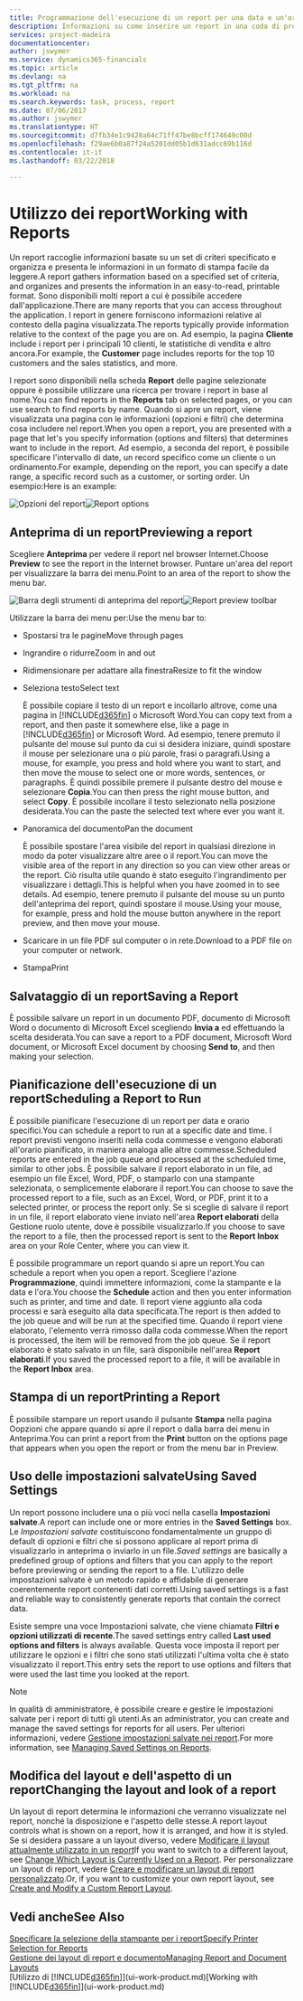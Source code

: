 ```yaml
---
title: Programmazione dell'esecuzione di un report per una data e un'ora specifiche | Documenti Microsoft
description: Informazioni su come inserire un report in una coda di processi e programmare per l'elaborazione per una data e un'ora specifiche.
services: project-madeira
documentationcenter: 
author: jswymer
ms.service: dynamics365-financials
ms.topic: article
ms.devlang: na
ms.tgt_pltfrm: na
ms.workload: na
ms.search.keywords: task, process, report
ms.date: 07/06/2017
ms.author: jswymer
ms.translationtype: HT
ms.sourcegitcommit: d7fb34e1c9428a64c71ff47be8bcff174649c00d
ms.openlocfilehash: f29ae6b0a87f24a5201dd05b1d631adcc69b116d
ms.contentlocale: it-it
ms.lasthandoff: 03/22/2018

---
```

# <a name="working-with-reports"></a><span data-ttu-id="346f6-103">Utilizzo dei report</span><span class="sxs-lookup"><span data-stu-id="346f6-103">Working with Reports</span></span>
<span data-ttu-id="346f6-104">Un report raccoglie informazioni basate su un set di criteri specificato e organizza e presenta le informazioni in un formato di stampa facile da leggere.</span><span class="sxs-lookup"><span data-stu-id="346f6-104">A report gathers information based on a specified set of criteria, and organizes and presents the information in an easy-to-read, printable format.</span></span> <span data-ttu-id="346f6-105">Sono disponibili molti report a cui è possibile accedere dall'applicazione.</span><span class="sxs-lookup"><span data-stu-id="346f6-105">There are many reports that you can access throughout the application.</span></span> <span data-ttu-id="346f6-106">I report in genere forniscono informazioni relative al contesto della pagina visualizzata.</span><span class="sxs-lookup"><span data-stu-id="346f6-106">The reports typically provide information relative to the context of the page you are on.</span></span> <span data-ttu-id="346f6-107">Ad esempio, la pagina **Cliente** include i report per i principali 10 clienti, le statistiche di vendita e altro ancora.</span><span class="sxs-lookup"><span data-stu-id="346f6-107">For example, the **Customer** page includes reports for the top 10 customers and the sales statistics, and more.</span></span>

<span data-ttu-id="346f6-108">I report sono disponibili nella scheda **Report** delle pagine selezionate oppure è possibile utilizzare una ricerca per trovare i report in base al nome.</span><span class="sxs-lookup"><span data-stu-id="346f6-108">You can find reports in the **Reports** tab on selected pages, or you can use search to find reports by name.</span></span> <span data-ttu-id="346f6-109">Quando si apre un report, viene visualizzata una pagina con le informazioni (opzioni e filtri) che determina cosa includere nel report.</span><span class="sxs-lookup"><span data-stu-id="346f6-109">When you open a report, you are presented with a page that let's you specify information (options and filters) that determines want to include in the report.</span></span> <span data-ttu-id="346f6-110">Ad esempio, a seconda del report, è possibile specificare l'intervallo di date, un record specifico come un cliente o un ordinamento.</span><span class="sxs-lookup"><span data-stu-id="346f6-110">For example, depending on the report, you can specify a date range, a specific record such as a customer, or sorting order.</span></span> <span data-ttu-id="346f6-111">Un esempio:</span><span class="sxs-lookup"><span data-stu-id="346f6-111">Here is an example:</span></span>

<span data-ttu-id="346f6-112">![Opzioni del report](media/report_options.png "Opzioni del report")</span><span class="sxs-lookup"><span data-stu-id="346f6-112">![Report options](media/report_options.png "Report options")</span></span>

## <a name="previewing-a-report"></a><span data-ttu-id="346f6-113">Anteprima di un report</span><span class="sxs-lookup"><span data-stu-id="346f6-113">Previewing a report</span></span>
<span data-ttu-id="346f6-114">Scegliere **Anteprima** per vedere il report nel browser Internet.</span><span class="sxs-lookup"><span data-stu-id="346f6-114">Choose **Preview** to see the report in the Internet browser.</span></span> <span data-ttu-id="346f6-115">Puntare un'area del report per visualizzare la barra dei menu.</span><span class="sxs-lookup"><span data-stu-id="346f6-115">Point to an area of the report to show the menu bar.</span></span>  

<span data-ttu-id="346f6-116">![Barra degli strumenti di anteprima del report](media/report_viewer.png "Barra degli strumenti di anteprima del report")</span><span class="sxs-lookup"><span data-stu-id="346f6-116">![Report preview toolbar](media/report_viewer.png "Report preview toolbar")</span></span>

<span data-ttu-id="346f6-117">Utilizzare la barra dei menu per:</span><span class="sxs-lookup"><span data-stu-id="346f6-117">Use the menu bar to:</span></span>

-   <span data-ttu-id="346f6-118">Spostarsi tra le pagine</span><span class="sxs-lookup"><span data-stu-id="346f6-118">Move through pages</span></span>
-   <span data-ttu-id="346f6-119">Ingrandire o ridurre</span><span class="sxs-lookup"><span data-stu-id="346f6-119">Zoom in and out</span></span>
-   <span data-ttu-id="346f6-120">Ridimensionare per adattare alla finestra</span><span class="sxs-lookup"><span data-stu-id="346f6-120">Resize to fit the window</span></span>
-   <span data-ttu-id="346f6-121">Seleziona testo</span><span class="sxs-lookup"><span data-stu-id="346f6-121">Select text</span></span>

    <span data-ttu-id="346f6-122">È possibile copiare il testo di un report e incollarlo altrove, come una pagina in [!INCLUDE[d365fin](includes/d365fin_md.md)] o Microsoft Word.</span><span class="sxs-lookup"><span data-stu-id="346f6-122">You can copy text from a report, and then paste it somewhere else, like a page in [!INCLUDE[d365fin](includes/d365fin_md.md)] or Microsoft Word.</span></span>  <span data-ttu-id="346f6-123">Ad esempio, tenere premuto il pulsante del mouse sul punto da cui si desidera iniziare, quindi spostare il mouse per selezionare una o più parole, frasi o paragrafi.</span><span class="sxs-lookup"><span data-stu-id="346f6-123">Using a mouse, for example, you press and hold where you want to start, and then move the mouse to select one or more words, sentences, or paragraphs.</span></span> <span data-ttu-id="346f6-124">È quindi possibile premere il pulsante destro del mouse e selezionare **Copia**.</span><span class="sxs-lookup"><span data-stu-id="346f6-124">You can then press the right mouse button, and select **Copy**.</span></span> <span data-ttu-id="346f6-125">È possibile incollare il testo selezionato nella posizione desiderata.</span><span class="sxs-lookup"><span data-stu-id="346f6-125">You can the paste the selected text where ever you want it.</span></span>
-   <span data-ttu-id="346f6-126">Panoramica del documento</span><span class="sxs-lookup"><span data-stu-id="346f6-126">Pan the document</span></span>

    <span data-ttu-id="346f6-127">È possibile spostare l'area visibile del report in qualsiasi direzione in modo da poter visualizzare altre aree o il report.</span><span class="sxs-lookup"><span data-stu-id="346f6-127">You can move the visible area of the report in any direction so you can view other areas or the report.</span></span> <span data-ttu-id="346f6-128">Ciò risulta utile quando è stato eseguito l'ingrandimento per visualizzare i dettagli.</span><span class="sxs-lookup"><span data-stu-id="346f6-128">This is helpful when you have zoomed in to see details.</span></span>  <span data-ttu-id="346f6-129">Ad esempio, tenere premuto il pulsante del mouse su un punto dell'anteprima del report, quindi spostare il mouse.</span><span class="sxs-lookup"><span data-stu-id="346f6-129">Using your mouse, for example, press and hold the mouse button anywhere in the report preview, and then move your mouse.</span></span>

-   <span data-ttu-id="346f6-130">Scaricare in un file PDF sul computer o in rete.</span><span class="sxs-lookup"><span data-stu-id="346f6-130">Download to a PDF file on your computer or network.</span></span>
-   <span data-ttu-id="346f6-131">Stampa</span><span class="sxs-lookup"><span data-stu-id="346f6-131">Print</span></span>


## <a name="saving-a-report"></a><span data-ttu-id="346f6-132">Salvataggio di un report</span><span class="sxs-lookup"><span data-stu-id="346f6-132">Saving a Report</span></span>
<span data-ttu-id="346f6-133">È possibile salvare un report in un documento PDF, documento di Microsoft Word o documento di Microsoft Excel scegliendo **Invia a** ed effettuando la scelta desiderata.</span><span class="sxs-lookup"><span data-stu-id="346f6-133">You can save a report to a PDF document, Microsoft Word document, or Microsoft Excel document by choosing **Send to**, and then making your selection.</span></span>

## <a name="ScheduleReport"></a> <span data-ttu-id="346f6-134">Pianificazione dell'esecuzione di un report</span><span class="sxs-lookup"><span data-stu-id="346f6-134">Scheduling a Report to Run</span></span>
<span data-ttu-id="346f6-135">È possibile pianificare l'esecuzione di un report per data e orario specifici.</span><span class="sxs-lookup"><span data-stu-id="346f6-135">You can schedule a report to run at a specific date and time.</span></span> <span data-ttu-id="346f6-136">I report previsti vengono inseriti nella coda commesse e vengono elaborati all'orario pianificato, in maniera analoga alle altre commesse.</span><span class="sxs-lookup"><span data-stu-id="346f6-136">Scheduled reports are entered in the job queue and processed at the scheduled time, similar to other jobs.</span></span> <span data-ttu-id="346f6-137">È possibile salvare il report elaborato in un file, ad esempio un file Excel, Word, PDF, o stamparlo con una stampante selezionata, o semplicemente elaborare il report.</span><span class="sxs-lookup"><span data-stu-id="346f6-137">You can choose to save the processed report to a file, such as an Excel, Word, or PDF, print it to a selected printer, or process the report only.</span></span> <span data-ttu-id="346f6-138">Se si sceglie di salvare il report in un file, il report elaborato viene inviato nell'area **Report elaborati** della Gestione ruolo utente, dove è possibile visualizzarlo.</span><span class="sxs-lookup"><span data-stu-id="346f6-138">If you choose to save the report to a file, then the processed report is sent to the **Report Inbox** area on your Role Center, where you can view it.</span></span>

<span data-ttu-id="346f6-139">È possibile programmare un report quando si apre un report.</span><span class="sxs-lookup"><span data-stu-id="346f6-139">You can schedule a report when you open a report.</span></span> <span data-ttu-id="346f6-140">Scegliere l'azione **Programmazione**, quindi immettere informazioni, come la stampante e la data e l'ora.</span><span class="sxs-lookup"><span data-stu-id="346f6-140">You choose the **Schedule** action and then you enter information such as printer, and time and date.</span></span> <span data-ttu-id="346f6-141">Il report viene aggiunto alla coda processi e sarà eseguito alla data specificata.</span><span class="sxs-lookup"><span data-stu-id="346f6-141">The report is then added to the job queue and will be run at the specified time.</span></span> <span data-ttu-id="346f6-142">Quando il report viene elaborato, l'elemento verrà rimosso dalla coda commesse.</span><span class="sxs-lookup"><span data-stu-id="346f6-142">When the report is processed, the item will be removed from the job queue.</span></span> <span data-ttu-id="346f6-143">Se il report elaborato è stato salvato in un file, sarà disponibile nell'area **Report elaborati**.</span><span class="sxs-lookup"><span data-stu-id="346f6-143">If you saved the processed report to a file, it will be available in the **Report Inbox** area.</span></span>

## <a name="PrintReport"></a><span data-ttu-id="346f6-144">Stampa di un report</span><span class="sxs-lookup"><span data-stu-id="346f6-144">Printing a Report</span></span>
<span data-ttu-id="346f6-145">È possibile stampare un report usando il pulsante **Stampa** nella pagina Oopzioni che appare quando si apre il report o dalla barra dei menu in Anteprima.</span><span class="sxs-lookup"><span data-stu-id="346f6-145">You can print a report from the **Print** button on the options page that appears when you open the report or from the menu bar in Preview.</span></span>

## <a name="using-saved-settings"></a><span data-ttu-id="346f6-146">Uso delle impostazioni salvate</span><span class="sxs-lookup"><span data-stu-id="346f6-146">Using Saved Settings</span></span>
<span data-ttu-id="346f6-147">Un report possono includere una o più voci nella casella **Impostazioni salvate**.</span><span class="sxs-lookup"><span data-stu-id="346f6-147">A report can include one or more entries in the **Saved Settings** box.</span></span> <span data-ttu-id="346f6-148">Le *Impostazioni salvate* costituiscono fondamentalmente un gruppo di default di opzioni e filtri che si possono applicare al report prima di visualizzarlo in anteprima o inviarlo in un file.</span><span class="sxs-lookup"><span data-stu-id="346f6-148">*Saved settings* are basically a predefined group of options and filters that you can apply to the report before previewing or sending the report to a file.</span></span> <span data-ttu-id="346f6-149">L'utilizzo delle impostazioni salvate è un metodo rapido e affidabile di generare coerentemente report contenenti dati corretti.</span><span class="sxs-lookup"><span data-stu-id="346f6-149">Using saved settings is a fast and reliable way to consistently generate reports that contain the correct data.</span></span>

<span data-ttu-id="346f6-150">Esiste sempre una voce Impostazioni salvate, che viene chiamata **Filtri e opzioni utilizzati di recente**.</span><span class="sxs-lookup"><span data-stu-id="346f6-150">The saved settings entry called **Last used options and filters** is always available.</span></span> <span data-ttu-id="346f6-151">Questa voce imposta il report per utilizzare le opzioni e i filtri che sono stati utilizzati l'ultima volta che è stato visualizzato il report.</span><span class="sxs-lookup"><span data-stu-id="346f6-151">This entry sets the report to use options and filters that were used the last time you looked at the report.</span></span>

>[!NOTE]
><span data-ttu-id="346f6-152">In qualità di amministratore, è possibile creare e gestire le impostazioni salvate per i report di tutti gli utenti.</span><span class="sxs-lookup"><span data-stu-id="346f6-152">As an administrator, you can create and manage the saved settings for reports for all users.</span></span> <span data-ttu-id="346f6-153">Per ulteriori informazioni, vedere [Gestione impostazioni salvate nei report](reports-saving-reusing-settings.md).</span><span class="sxs-lookup"><span data-stu-id="346f6-153">For more information, see [Managing Saved Settings on Reports](reports-saving-reusing-settings.md).</span></span>

## <a name="changing-the-layout-and-look-of-a-report"></a><span data-ttu-id="346f6-154">Modifica del layout e dell'aspetto di un report</span><span class="sxs-lookup"><span data-stu-id="346f6-154">Changing the layout and look of a report</span></span>
<span data-ttu-id="346f6-155">Un layout di report determina le informazioni che verranno visualizzate nel report, nonché la disposizione e l'aspetto delle stesse.</span><span class="sxs-lookup"><span data-stu-id="346f6-155">A report layout controls what is shown on a report, how it is arranged, and how it is styled.</span></span> <span data-ttu-id="346f6-156">Se si desidera passare a un layout diverso, vedere [Modificare il layout attualmente utilizzato in un report](ui-how-change-layout-currently-used-report.md)</span><span class="sxs-lookup"><span data-stu-id="346f6-156">If you want to switch to a different layout, see [Change Which Layout is Currently Used on a Report](ui-how-change-layout-currently-used-report.md).</span></span> <span data-ttu-id="346f6-157">Per personalizzare un layout di report, vedere [Creare e modificare un layout di report personalizzato](ui-how-create-custom-report-layout.md).</span><span class="sxs-lookup"><span data-stu-id="346f6-157">Or, if you want to customize your own report layout, see [Create and Modify a Custom Report Layout](ui-how-create-custom-report-layout.md).</span></span>

## <a name="see-also"></a><span data-ttu-id="346f6-158">Vedi anche</span><span class="sxs-lookup"><span data-stu-id="346f6-158">See Also</span></span>
[<span data-ttu-id="346f6-159">Specificare la selezione della stampante per i report</span><span class="sxs-lookup"><span data-stu-id="346f6-159">Specify Printer Selection for Reports</span></span>](ui-specify-printer-selection-reports.md)  
[<span data-ttu-id="346f6-160">Gestione dei layout di report e documento</span><span class="sxs-lookup"><span data-stu-id="346f6-160">Managing Report and Document Layouts</span></span>](ui-manage-report-layouts.md)  
<span data-ttu-id="346f6-161">[Utilizzo di [!INCLUDE[d365fin](includes/d365fin_md.md)]](ui-work-product.md)</span><span class="sxs-lookup"><span data-stu-id="346f6-161">[Working with [!INCLUDE[d365fin](includes/d365fin_md.md)]](ui-work-product.md)</span></span>

